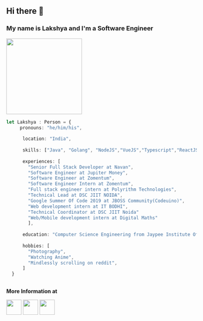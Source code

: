 ## Hi there 🚀
### My name is Lakshya and I'm a Software Engineer 

<img src="https://media.giphy.com/media/hrRJ41JB2zlgZiYcCw/giphy-downsized.gif" height="200" >


```Typescript
let Lakshya : Person = {
     pronouns: "he/him/his",
  
      location: "India",
  
      skills: ["Java", "Golang", "NodeJS","VueJS","Typescript","ReactJS","Python","MongoDB","MySQL"],
  
      experiences: [
        "Senior Full Stack Developer at Navan",
        "Software Engineer at Jupiter Money",
        "Software Engineer at Zomentum",
        "Software Engineer Intern at Zomentum",
        "Full stack engineer intern at Polyrithm Technologies",
        "Technical Lead at DSC JIIT NOIDA",
        "Google Summer Of Code 2019 at JBOSS Community(Codeuino)",
        "Web development intern at IT BODHI",
        "Technical Coordinator at DSC JIIT Noida"
        "Web/Mobile development intern at Digital Maths"
        ],
  
      education: "Computer Science Engineering from Jaypee Institute Of Information Technology, Noida (2017-2021)",
  
      hobbies: [
        "Photography",
        "Watching Anime",
        "Mindlessly scrolling on reddit",
      ]
  }
  
```

**More Information at**

<div style="display:flax">
     <a href="https://gitlab.com/lakshyabatman"><img src="https://cdn.iconscout.com/icon/free/png-512/gitlab-282507.png" height="40" ></img></a>
     <a href="https://www.linkedin.com/in/lakshya-khera-52b67718/"><img src="https://upload.wikimedia.org/wikipedia/commons/thumb/e/e9/Linkedin_icon.svg/768px-Linkedin_icon.svg.png" height="40"  ></img></a>
     <a href="http://secret-lowlands-35035.herokuapp.com/"><img src="https://cdn4.iconfinder.com/data/icons/software-line/32/software-line-02-512.png" height="40"></img></a>
</div>
<!--
<br/>

![Lakshya's github stats](https://github-readme-stats.vercel.app/api?username=lakshyabatman&show_icons=true&theme=tokyonight)

-->

<!--
**lakshyabatman/lakshyabatman** is a ✨ _special_ ✨ repository because its `README.md` (this file) appears on your GitHub profile.

Here are some ideas to get you started:

- 🔭 I’m currently working on ...
- 🌱 I’m currently learning ...
- 👯 I’m looking to collaborate on ...
- 🤔 I’m looking for help with ...
- 💬 Ask me about ...
- 📫 How to reach me: ...
- 😄 Pronouns: ...
- ⚡ Fun fact: ...
-->
